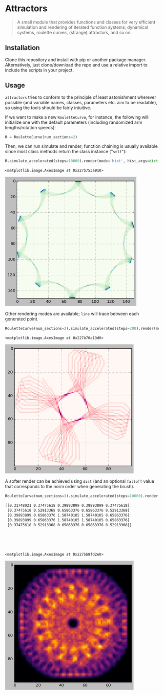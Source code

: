 # Attractors
> A small module that provides functions and classes for very efficient simulation and rendering of iterated function systems; dynamical systems, roulette curves, (strange) attractors, and so on.


## Installation

Clone this repository and install with pip or another package manager. Alternatively, just clone/download the repo and use a relative import to include the scripts in your project.

## Usage

`attractors` tries to conform to the principle of least astonishment wherever possible (and variable names, classes, parameters etc. aim to be readable), so using the tools should be fairly intuitive.

If we want to make a new `RouletteCurve`, for instance, the following will initialize one with the default parameters (including randomized arm lengths/rotation speeds):

```python
R = RouletteCurve(num_sections=2)
```

Then, we can run simulate and render; function chaining is usually available since most class methods return the class instance ("`self`"):

```python
R.simulate_accelerated(steps=10000).render(mode='hist', hist_args=dict(bins=150))
```




    <matplotlib.image.AxesImage at 0x227b753a910>




![png](docs/images/output_6_1.png)


Other rendering modes are available; `line` will trace between each generated point.

```python
RouletteCurve(num_sections=2).simulate_accelerated(steps=200).render(mode='line')
```




    <matplotlib.image.AxesImage at 0x227b76a13d0>




![png](docs/images/output_8_1.png)


A softer render can be achieved using `dist` (and an optional `falloff` value that corresponds to the norm order when generating the brush).

```python
RouletteCurve(num_sections=3).simulate_accelerated(steps=10000).render(mode='dist', falloff=3)
```

    [[0.31748021 0.37475618 0.39893899 0.39893899 0.37475618]
     [0.37475618 0.52913368 0.65863376 0.65863376 0.52913368]
     [0.39893899 0.65863376 1.58740105 1.58740105 0.65863376]
     [0.39893899 0.65863376 1.58740105 1.58740105 0.65863376]
     [0.37475618 0.52913368 0.65863376 0.65863376 0.52913368]]
    




    <matplotlib.image.AxesImage at 0x227bb8fd2e0>




![png](docs/images/output_10_2.png)


